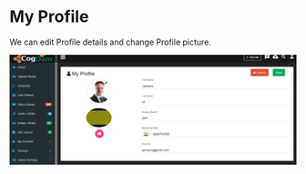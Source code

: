 # My Profile

We can edit Profile details and change Profile picture.

![](../.gitbook/assets/image%20%28114%29.png)

